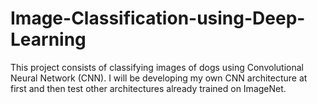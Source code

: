 # Image-Classification-using-Deep-Learning
This project consists of classifying images of dogs using Convolutional Neural Network (CNN). I will be developing my own CNN architecture at first and then test other architectures already trained on ImageNet.
